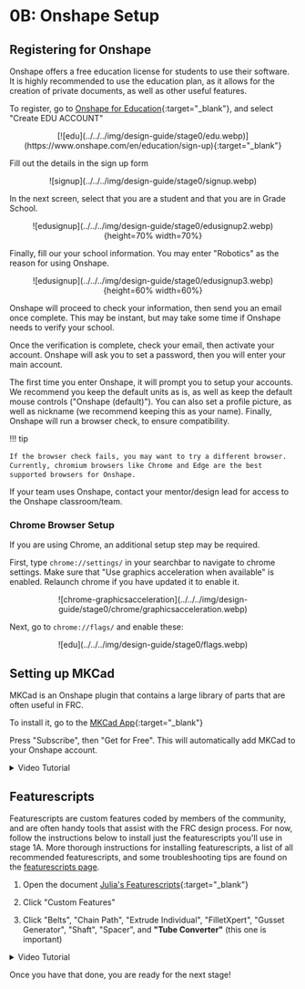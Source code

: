 # 0B: Onshape Setup

## Registering for Onshape

Onshape offers a free education license for students to use their software. It is highly recommended to use the education plan, as it allows for the creation of private documents, as well as other useful features.

To register, go to [Onshape for Education](https://onshape.com/education-plan){:target="_blank"}, and select "Create EDU ACCOUNT"

<center>[![edu](../../../img/design-guide/stage0/edu.webp)](https://www.onshape.com/en/education/sign-up){:target="_blank"}</center>

Fill out the details in the sign up form

<center>![signup](../../../img/design-guide/stage0/signup.webp)</center>

In the next screen, select that you are a student and that you are in Grade School.

<center>![edusignup](../../../img/design-guide/stage0/edusignup2.webp){height=70% width=70%}</center>

Finally, fill our your school information. You may enter "Robotics" as the reason for using Onshape.

<center>![edusignup](../../../img/design-guide/stage0/edusignup3.webp){height=60% width=60%}</center>

Onshape will proceed to check your information, then send you an email once complete. This may be instant, but may take some time if Onshape needs to verify your school.

Once the verification is complete, check your email, then activate your account. Onshape will ask you to set a password, then you will enter your main account.

The first time you enter Onshape, it will prompt you to setup your accounts. We recommend you keep the default units as is, as well as keep the default mouse controls ("Onshape (default)"). You can also set a profile picture, as well as nickname (we recommend keeping this as your name). Finally, Onshape will run a browser check, to ensure compatibility. 

!!! tip

    If the browser check fails, you may want to try a different browser. Currently, chromium browsers like Chrome and Edge are the best supported browsers for Onshape.

If your team uses Onshape, contact your mentor/design lead for access to the Onshape classroom/team.

### Chrome Browser Setup

If you are using Chrome, an additional setup step may be required.

First, type `chrome://settings/` in your searchbar to navigate to chrome settings. Make sure that "Use graphics acceleration when available" is enabled. Relaunch chrome if you have updated it to enable it.

<center>![chrome-graphicsacceleration](../../../img/design-guide/stage0/chrome/graphicsacceleration.webp)</center>

Next, go to `chrome://flags/` and enable these:

<center>![edu](../../../img/design-guide/stage0/flags.webp)</center>

## Setting up MKCad

MKCad is an Onshape plugin that contains a large library of parts that are often useful in FRC.

To install it, go to the [MKCad App](https://appstore.onshape.com/apps/Manufacturers%20Models/2ZT7X5D646R3LM3ZND7LGBTYRVM4SVH6CDDGM6I=/description){:target="_blank"}

Press "Subscribe", then "Get for Free". This will automatically add MKCad to your Onshape account.

<details>
<summary>Video Tutorial</summary>
  <figure class="video_container">
    <video controls="true" allowfullscreen="true" poster="../../../../img/design-guide/stage0/subscribe.webp">
      <source src="../../../../img/design-guide/stage0/MKCADsetup.webm" type="video/webm">
    </video>
  </figure>
</details>

## Featurescripts
Featurescripts are custom features coded by members of the community, and are often handy tools that assist with the FRC design process. For now, follow the instructions below to install just the featurescripts you'll use in stage 1A. More thorough instructions for installing featurescripts, a list of all recommended featurescripts, and some troubleshooting tips are found on the [featurescripts page](../../../featurescripts.md).

1. Open the document [Julia's Featurescripts](https://cad.onshape.com/documents/95c00401c440b44ad8799ef5/w/1f1ebce01a3b8eb6fa102975/e/b92d638809ae48771ecc7ad8){:target="_blank"}

2. Click "Custom Features" 

3. Click "Belts", "Chain Path", "Extrude Individual", "FilletXpert", "Gusset Generator", "Shaft", "Spacer", and **"Tube Converter"** (this one is important)

<details>
<summary>Video Tutorial</summary>
  <figure class="video_container">
    <video controls="true" allowfullscreen="true" poster="../../../../img/design-guide/stage0/addingJulia'sFeaturescripts.webp">
      <source src="../../../../img/design-guide/stage0/addingJulia'sFeaturescripts.webm" type="video/webm">
    </video>
  </figure>
</details>

Once you have that done, you are ready for the next stage!